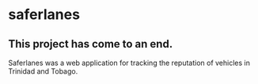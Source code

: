 saferlanes
==========

## This project has come to an end.
Saferlanes was a web application for tracking the reputation of vehicles in Trinidad and Tobago.
